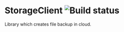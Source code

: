 # StorageClient ![Build status](https://travis-ci.org/ggwozdz90/StorageClient.svg?branch=master)
Library which creates file backup in cloud.

